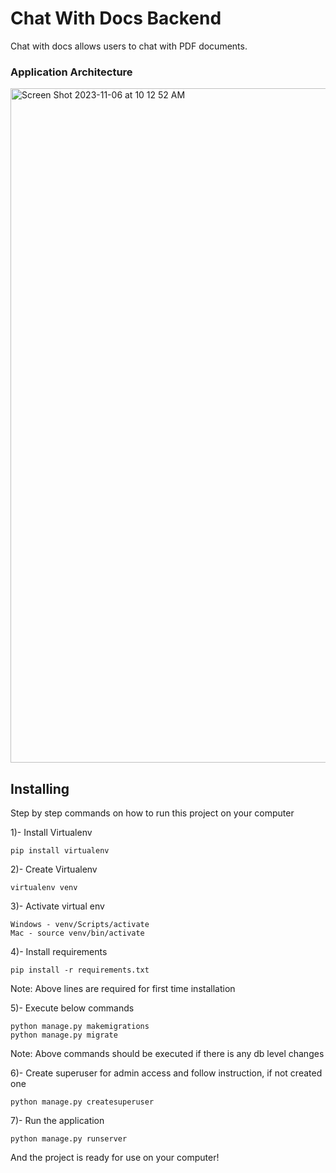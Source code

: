 # Chat With Docs Backend

Chat with docs allows users to chat with PDF documents.

### Application Architecture

<img width="1079" alt="Screen Shot 2023-11-06 at 10 12 52 AM" src="https://github.com/shrikale32/chatwithdocsbe/assets/27811189/b307c16c-42c8-4992-a9fe-356f8aa993d5">

## Installing

Step by step commands on how to run this project on your computer

1)- Install Virtualenv

```
pip install virtualenv
```

2)- Create Virtualenv

```
virtualenv venv
```

3)- Activate virtual env

```
Windows - venv/Scripts/activate
Mac - source venv/bin/activate
```

4)- Install requirements

```
pip install -r requirements.txt
```
Note: Above lines are required for first time installation

5)- Execute below commands

```
python manage.py makemigrations
python manage.py migrate
```
Note: Above commands should be executed if there is any db level changes

6)- Create superuser for admin access and follow instruction, if not created one

```
python manage.py createsuperuser
```

7)- Run the application

```
python manage.py runserver
```
And the project is ready for use on your computer!
